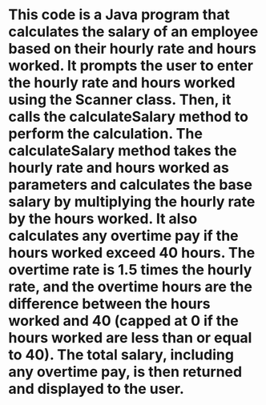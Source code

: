 # This code is a Java program that calculates the salary of an employee based on their hourly rate and hours worked. It prompts the user to enter the hourly rate and hours worked using the Scanner class. Then, it calls the calculateSalary method to perform the calculation. The calculateSalary method takes the hourly rate and hours worked as parameters and calculates the base salary by multiplying the hourly rate by the hours worked. It also calculates any overtime pay if the hours worked exceed 40 hours. The overtime rate is 1.5 times the hourly rate, and the overtime hours are the difference between the hours worked and 40 (capped at 0 if the hours worked are less than or equal to 40). The total salary, including any overtime pay, is then returned and displayed to the user.